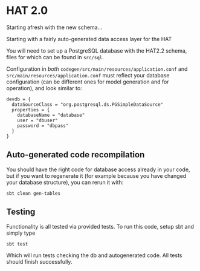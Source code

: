 HAT 2.0
=======

Starting afresh with the new schema...

Starting with a fairly auto-generated data access layer for the HAT

You will need to set up a PostgreSQL database with the HAT2.2 schema, files for which can be found in `src/sql`.

Configuration in *both* `codegen/src/main/resources/application.conf` and `src/main/resources/application.conf` must reflect your database configuration (can be different ones for model generation and for operation), and look similar to:

    devdb = {
      dataSourceClass = "org.postgresql.ds.PGSimpleDataSource"
      properties = {
        databaseName = "database"
        user = "dbuser"
        password = "dbpass"
      }
    }

## Auto-generated code recompilation

You should have the right code for database access already in your code, but if you want to regenerate it (for example because you have changed your database structure), you can rerun it with:

    sbt clean gen-tables

## Testing

Functionality is all tested via provided tests. To run this code, setup sbt and simply type

	sbt test

Which will run tests checking the db and autogenerated code. All tests should finish successfully.
	